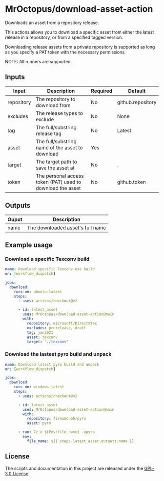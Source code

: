 # MrOctopus/download-asset-action
Downloads an asset from a repository release.

This actions allows you to download a specific asset
from either the latest release in a repository, or
from a specified tagged version.

Downloading release assets from a private repository
is supported as long as you specify a PAT token with
the necessary permissions.

NOTE:
All runners are supported.

## Inputs
| Input      | Description                                                | Required | Default                  |
|------------|------------------------------------------------------------|----------|--------------------------|
| repository | The repository to download from                            | No       | github.repository        |
| excludes   | The release types to exclude                               | No       | None                     |
| tag        | The full/substring release tag                             | No       | Latest                   |
| asset      | The full/substring name of the asset to download           | Yes      |                          |
| target     | The target path to save the asset at                       | No       | .                        |
| token      | The personal access token (PAT) used to download the asset | No       | github.token             |

## Outputs
| Ouput | Description                      |
|-------|----------------------------------|
| name  | The downloaded asset's full name |

## Example usage

### Download a specific Texconv build
```yaml
name: Download specific Texconv.exe build
on: [workflow_dispatch]

jobs:
  download:
    runs-on: ubuntu-latest
    steps:
      - uses: actions/checkout@v2

      - id: latest_asset
        uses: MrOctopus/download-asset-action@main
        with:
          repository: microsoft/DirectXTex
          excludes: prerelease, draft
          tag: jan2021
          asset: texconv
          target: "./texconv"
```

### Download the lastest pyro build and unpack
```yaml
name: Download latest pyro build and unpack
on: [workflow_dispatch]

jobs:
  download:
    runs-on: windows-latest
    steps:
      - uses: actions/checkout@v2

      - id: latest_asset
        uses: MrOctopus/download-asset-action@main
        with:
          repository: fireundubh/pyro
          asset: pyro

      - run: 7z e ${Env:file_name} -opyro
        env: 
          file_name: ${{ steps.latest_asset.outputs.name }}

```

## License
The scripts and documentation in this project are released under the [GPL-3.0 License](LICENSE)